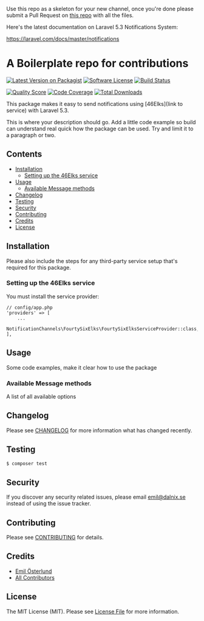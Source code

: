 Use this repo as a skeleton for your new channel, once you're done please submit a Pull Request on [this repo](https://github.com/laravel-notification-channels/new-channels) with all the files.

Here's the latest documentation on Laravel 5.3 Notifications System: 

https://laravel.com/docs/master/notifications

# A Boilerplate repo for contributions

[![Latest Version on Packagist](https://img.shields.io/packagist/v/laravel-notification-channels/46Elks.svg?style=flat-square)](https://packagist.org/packages/laravel-notification-channels/46Elks)
[![Software License](https://img.shields.io/badge/license-MIT-brightgreen.svg?style=flat-square)](LICENSE.md)
[![Build Status](https://img.shields.io/travis/laravel-notification-channels/46Elks/master.svg?style=flat-square)](https://travis-ci.org/laravel-notification-channels/46Elks)


[![Quality Score](https://img.shields.io/scrutinizer/g/laravel-notification-channels/46Elks.svg?style=flat-square)](https://scrutinizer-ci.com/g/laravel-notification-channels/46Elks)
[![Code Coverage](https://img.shields.io/scrutinizer/coverage/g/laravel-notification-channels/46Elks/master.svg?style=flat-square)](https://scrutinizer-ci.com/g/laravel-notification-channels/46Elks/?branch=master)
[![Total Downloads](https://img.shields.io/packagist/dt/laravel-notification-channels/46Elks.svg?style=flat-square)](https://packagist.org/packages/laravel-notification-channels/46Elks)

This package makes it easy to send notifications using [46Elks](link to service) with Laravel 5.3.




This is where your description should go. Add a little code example so build can understand real quick how the package can be used. Try and limit it to a paragraph or two.



## Contents

- [Installation](#installation)
	- [Setting up the 46Elks service](#setting-up-the-46Elks-service)
- [Usage](#usage)
	- [Available Message methods](#available-message-methods)
- [Changelog](#changelog)
- [Testing](#testing)
- [Security](#security)
- [Contributing](#contributing)
- [Credits](#credits)
- [License](#license)


## Installation

Please also include the steps for any third-party service setup that's required for this package.

### Setting up the 46Elks service

You must install the service provider:

```
// config/app.php
'providers' => [
    ...
    NotificationChannels\FourtySixElks\FourtySixElksServiceProvider::class,
],
```
## Usage

Some code examples, make it clear how to use the package

### Available Message methods

A list of all available options

## Changelog

Please see [CHANGELOG](CHANGELOG.md) for more information what has changed recently.

## Testing

``` bash
$ composer test
```

## Security

If you discover any security related issues, please email emil@dalnix.se instead of using the issue tracker.

## Contributing

Please see [CONTRIBUTING](CONTRIBUTING.md) for details.

## Credits

- [Emil Österlund](https://github.com/larsemil)
- [All Contributors](../../contributors)

## License

The MIT License (MIT). Please see [License File](LICENSE.md) for more information.
